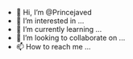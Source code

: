 - 👋 Hi, I’m @Princejaved
- 👀 I’m interested in ...
- 🌱 I’m currently learning ...
- 💞️ I’m looking to collaborate on ...
- 📫 How to reach me ...

<!---
Princejaved/Princejaved is a ✨ special ✨ repository because its `README.md` (this file) appears on your GitHub profile.
You can click the Preview link to take a look at your changes.
--->
